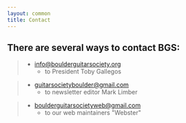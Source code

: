 ```yaml
---
layout: common
title: Contact
---
```


## There are several ways to contact BGS: ##

> * [info@boulderguitarsociety.org](mailto:info@boulderguitarsociety.org)
>   - to President Toby Gallegos

> * [guitarsocietyboulder@gmail.com](mailto:guitarsocietyboulder@gmail.com)
>   - to newsletter editor Mark Limber

> * [boulderguitarsocietyweb@gmail.com](mailto:boulderguitarsocietyweb@gmail.com)
>   - to our web maintainers "Webster"

